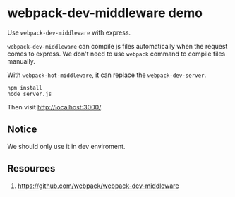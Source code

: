webpack-dev-middleware demo
===========================

Use `webpack-dev-middleware` with express.

`webpack-dev-middleware` can compile js files automatically when the request comes to express. We don't need to use `webpack` command to compile files manually.

With `webpack-hot-middleware`, it can replace the `webpack-dev-server`.


```
npm install
node server.js
```

Then visit <http://localhost:3000/>.

Notice
------

We should only use it in dev enviroment.

Resources
---------

1. https://github.com/webpack/webpack-dev-middleware